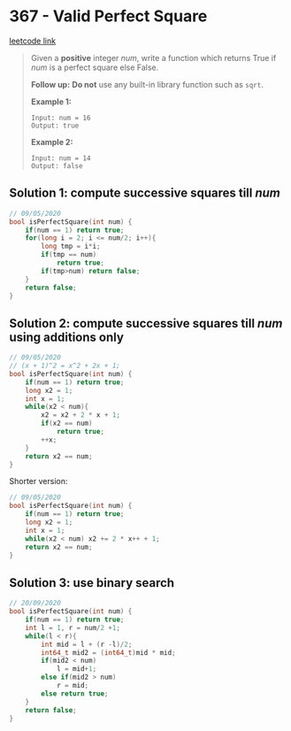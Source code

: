 # 367 - Valid Perfect Square

[leetcode link](https://leetcode.com/problems/valid-perfect-square/)

> Given a **positive** integer *num*, write a function which returns True if *num* is a perfect square else False.
>
> **Follow up:** **Do not** use any built-in library function such as `sqrt`.
>
> **Example 1:**
>
> ```
> Input: num = 16
> Output: true
> ```
>
> **Example 2:**
>
> ```
> Input: num = 14
> Output: false
> ```

## Solution 1: compute successive squares till *num* 

```cpp
// 09/05/2020
bool isPerfectSquare(int num) {
    if(num == 1) return true;
    for(long i = 2; i <= num/2; i++){
        long tmp = i*i;
        if(tmp == num)
            return true;
        if(tmp>num) return false;
    }
    return false;
}
```
## Solution 2: compute successive squares till *num* using additions only

```cpp
// 09/05/2020
// (x + 1)^2 = x^2 + 2x + 1;
bool isPerfectSquare(int num) {
    if(num == 1) return true;
    long x2 = 1; 
    int x = 1;
    while(x2 < num){
        x2 = x2 + 2 * x + 1;
        if(x2 == num)
            return true;
        ++x;
    }
    return x2 == num;
}
```
Shorter version:

```cpp
// 09/05/2020
bool isPerfectSquare(int num) {
    if(num == 1) return true;
    long x2 = 1; 
    int x = 1;
    while(x2 < num) x2 += 2 * x++ + 1;
    return x2 == num;
}
```
## Solution 3: use binary search

```cpp
// 20/09/2020
bool isPerfectSquare(int num) {
    if(num == 1) return true;
    int l = 1, r = num/2 +1;
    while(l < r){
        int mid = l + (r -l)/2;
        int64_t mid2 = (int64_t)mid * mid;
        if(mid2 < num)
            l = mid+1;
        else if(mid2 > num)
            r = mid;
        else return true;
    }
    return false;
}
```
